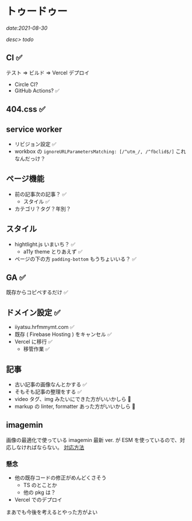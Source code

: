 # トゥードゥー

*date:2021-08-30*

*desc> todo*

## CI ✅
テスト => ビルド => Vercel デプロイ
- Circle CI?
- GitHub Actions? ✅

## 404.css ✅

## service worker
- リビジョン設定 ✅
- workbox の `ignoreURLParametersMatching: [/^utm_/, /^fbclid$/]` これなんだっけ？

## ページ機能
- 前の記事次の記事？ ✅
  - スタイル ✅
- カテゴリ？タグ？年別？

## スタイル
- hightlight.js いまいち？ ✅
  - a11y theme とりあえず ✅
- ページの下の方 `padding-bottom` もうちょいいる？ ✅

## GA ✅
既存からコピペするだけ ✅

## ドメイン設定 ✅
- iiyatsu.hrfmmymt.com ✅
- 既存 ( Firebase Hosting ) をキャンセル ✅
- Vercel に移行 ✅
  - 移管作業 ✅

## 記事
- 古い記事の画像なんとかする ✅
- そもそも記事の整理をする ✅
- video タグ、img みたいにできた方がいいかしら 🤔
- markup の linter, formatter あった方がいいかしら 🤔

## imagemin
画像の最適化で使っている imagemin 最新 ver. が ESM を使っているので、対応しなければならない。
[対応方法](https://gist.github.com/sindresorhus/a39789f98801d908bbc7ff3ecc99d99c)

### 懸念
- 他の既存コードの修正がめんどくさそう
  - TS のとことか
  - 他の pkg は？
- Vercel でのデプロイ

まあでも今後を考えるとやった方がよい
